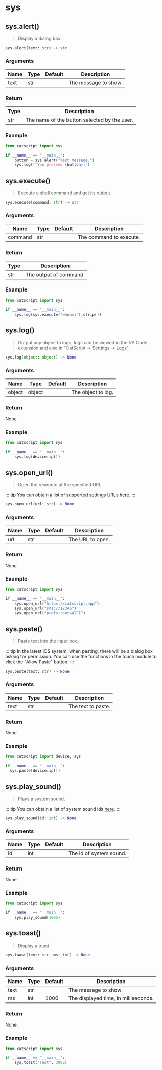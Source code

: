 # sys

## sys.alert()

> Display a dialog box.

```python
sys.alert(text: str) -> str
```

### Arguments

| Name | Type | Default | Description          |
| ---- | ---- | ------- | -------------------- |
| text | str  |         | The message to show. |

### Return

| Type | Description                                  |
| ---- | -------------------------------------------- |
| str  | The name of the button selected by the user. |

### Example

```python
from catscript import sys

if __name__ == "__main__":
    button = sys.alert("Test message.")
    sys.log(f"You pressed {button}.")
```

## sys.execute()

> Execute a shell command and get its output.

```python
sys.execute(command: str) -> str
```

### Arguments

| Name    | Type | Default | Description             |
| ------- | ---- | ------- | ----------------------- |
| command | str  |         | The command to execute. |

### Return

| Type | Description            |
| ---- | ---------------------- |
| str  | The output of command. |

### Example

```python
from catscript import sys

if __name__ == "__main__":
    sys.log(sys.execute("whoami").strip())
```

## sys.log()

> Output any object to logs, logs can be viewed in the VS Code extension and also in "CatScript -> Settings -> Logs".

```python
sys.log(object: object) -> None
```

### Arguments

| Name   | Type   | Default | Description        |
| ------ | ------ | ------- | ------------------ |
| object | object |         | The object to log. |

### Return

None

### Example

```python
from catscript import sys

if __name__ == "__main__":
    sys.log(device.ip())
```

## sys.open_url()

> Open the resource at the specified URL.

::: tip
You can obtain a list of supported settings URLs [here](https://github.com/FifiTheBulldog/ios-settings-urls/blob/master/settings-urls.md).
:::

```python
sys.open_url(url: str) -> None
```

### Arguments

| Name | Type | Default | Description      |
| ---- | ---- | ------- | ---------------- |
| url  | str  |         | The URL to open. |

### Return

None

### Example

```python
from catscript import sys

if __name__ == "__main__":
    sys.open_url("https://catscript.app")
    sys.open_url("sms://12345")
    sys.open_url("prefs:root=WIFI")
```

## sys.paste()

> Paste text into the input box.

::: tip
In the latest iOS system, when pasting, there will be a dialog box asking for permission. You can use the functions in the touch module to click the "Allow Paste" button.
:::

```python
sys.paste(text: str) -> None
```

### Arguments

| Name | Type | Default | Description        |
| ---- | ---- | ------- | ------------------ |
| text | str  |         | The text to paste. |

### Return

None.

### Example

```python
from catscript import device, sys

if __name__ == "__main__":
  sys.paste(device.ip())
```

## sys.play_sound()

> Plays a system sound.

::: tip
You can obtain a list of system sound ids [here](https://github.com/TUNER88/iOSSystemSoundsLibrary).
:::

```python
sys.play_sound(id: int) -> None
```

### Arguments

| Name | Type | Default | Description             |
| ---- | ---- | ------- | ----------------------- |
| id   | int  |         | The id of system sound. |

### Return

None

### Example

```python
from catscript import sys

if __name__ == "__main__":
    sys.play_sound(1005)
```


## sys.toast()

> Display a toast.

```python
sys.toast(text: str, ms: int) -> None
```

### Arguments

| Name | Type | Default | Description                          |
| ---- | ---- | ------- | ------------------------------------ |
| text | str  |         | The message to show.                 |
| ms   | int  | 1000    | The displayed time, in milliseconds. |

### Return

None.

### Example

```python
from catscript import sys

if __name__ == "__main__":
    sys.toast("Test", 3000) 
```

